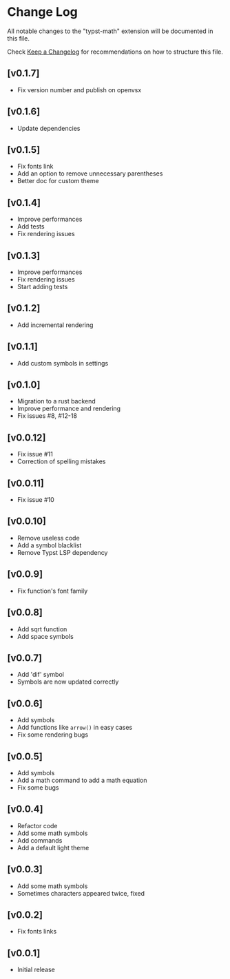 # Change Log

All notable changes to the "typst-math" extension will be documented in this file.

Check [Keep a Changelog](http://keepachangelog.com/) for recommendations on how to structure this file.

## [v0.1.7]
- Fix version number and publish on openvsx

## [v0.1.6]
- Update dependencies

## [v0.1.5]
- Fix fonts link
- Add an option to remove unnecessary parentheses
- Better doc for custom theme

## [v0.1.4]
- Improve performances
- Add tests
- Fix rendering issues

## [v0.1.3]
- Improve performances
- Fix rendering issues
- Start adding tests

## [v0.1.2]
- Add incremental rendering

## [v0.1.1]
- Add custom symbols in settings

## [v0.1.0]
- Migration to a rust backend
- Improve performance and rendering
- Fix issues #8, #12-18

## [v0.0.12]
- Fix issue #11
- Correction of spelling mistakes

## [v0.0.11]
- Fix issue #10

## [v0.0.10]
- Remove useless code
- Add a symbol blacklist
- Remove Typst LSP dependency

## [v0.0.9]
- Fix function's font family

## [v0.0.8]
- Add sqrt function
- Add space symbols

## [v0.0.7]
- Add 'dif' symbol
- Symbols are now updated correctly

## [v0.0.6]
- Add symbols
- Add functions like `arrow()` in easy cases
- Fix some rendering bugs

## [v0.0.5]
- Add symbols
- Add a math command to add a math equation
- Fix some bugs

## [v0.0.4]
- Refactor code
- Add some math symbols
- Add commands
- Add a default light theme

## [v0.0.3]
- Add some math symbols
- Sometimes characters appeared twice, fixed

## [v0.0.2]
- Fix fonts links

## [v0.0.1]
- Initial release